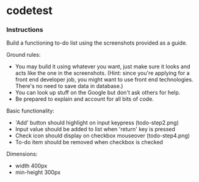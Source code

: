 # codetest

### Instructions

Build a functioning to-do list using the screenshots provided as a guide. 

Ground rules:

* You may build it using whatever you want, just make sure it looks and acts like the one in the screenshots. (Hint: since you're applying for a front end developer job, you might want to use front end technologies. There's no need to save data in database.)
* You can look up stuff on the Google but don't ask others for help. 
* Be prepared to explain and account for all bits of code.

Basic functionality:

* 'Add' button should highlight on input keypress (todo-step2.png)
* Input value should be added to list when 'return' key is pressed
* Check icon should display on checkbox mouseover (todo-step4.png)
* To-do item should be removed when checkbox is checked

Dimensions: 

* width 400px
* min-height 300px
